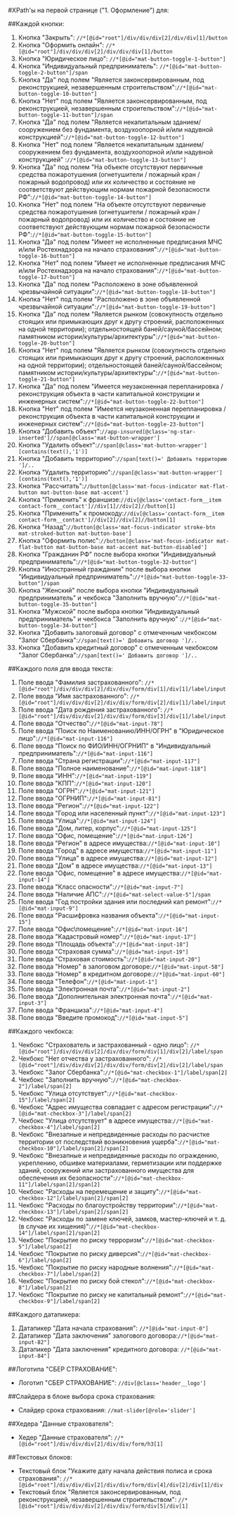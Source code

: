 #XPath'ы на первой странице ("1. Оформление") для:    

##Каждой кнопки:  
   1. Кнопка "Закрыть": `//*[@id="root"]/div/div/div[2]/div/div[1]/button`
   2. Кнопка "Оформить онлайн": `//*[@id="root"]/div/div/div[2]/div/div/div[1]/button`  
   3. Кнопка "Юридическое лицо": `//*[@id="mat-button-toggle-1-button"]`
   4. Кнопка "Индивидуальный предприниматель": `//*[@id="mat-button-toggle-2-button"]/span`
   5. Кнопка "Да" под полем "Является законсервированным, под реконструкцией, незавершенным строительством":`//*[@id="mat-button-toggle-10-button"]`
   6. Кнопка "Нет" под полем "Является законсервированным, под реконструкцией, незавершенным строительством":`//*[@id="mat-button-toggle-11-button"]/span`
   7. Кнопка "Да" под полем "Является некапитальным зданием/сооружением без фундамента, воздухоопорной и/или надувной конструкцией":`//*[@id="mat-button-toggle-12-button"]`
   8. Кнопка "Нет" под полем "Является некапитальным зданием/сооружением без фундамента, воздухоопорной и/или надувной конструкцией" :`//*[@id="mat-button-toggle-13-button"]`
   9. Кнопка "Да" под полем "На объекте отсутствуют первичные средства пожаротушения (огнетушители / пожарный кран / пожарный водопровод) или их количество и состояние не соответствуют действующим нормам пожарной безопасности РФ":`//*[@id="mat-button-toggle-14-button"]`
   10. Кнопка "Нет" под полем "На объекте отсутствуют первичные средства пожаротушения (огнетушители / пожарный кран / пожарный водопровод) или их количество и состояние не соответствуют действующим нормам пожарной безопасности РФ":`//*[@id="mat-button-toggle-15-button"]`
   11. Кнопка "Да" под полем "Имеет не исполненные предписания МЧС и/или Ростехнадзора на начало страхования":`//*[@id="mat-button-toggle-16-button"]`
   12. Кнопка "Нет" под полем "Имеет не исполненные предписания МЧС и/или Ростехнадзора на начало страхования":`//*[@id="mat-button-toggle-17-button"]`
   13. Кнопка "Да" под полем "Расположено в зоне объявленной чрезвычайной ситуации":`//*[@id="mat-button-toggle-18-button"]`
   14. Кнопка "Нет" под полем "Расположено в зоне объявленной чрезвычайной ситуации":`//*[@id="mat-button-toggle-19-button"]`
   15. Кнопка "Да" под полем "Является рынком (совокупность отдельно стоящих или примыкающих друг к другу строений, расположенных на одной территории); отдельностоящей баней/сауной/бассейном; памятником истории/культуры/архитектуры":`//*[@id="mat-button-toggle-20-button"]`
   16. Кнопка "Нет" под полем "Является рынком (совокупность отдельно стоящих или примыкающих друг к другу строений, расположенных на одной территории); отдельностоящей баней/сауной/бассейном; памятником истории/культуры/архитектуры":`//*[@id="mat-button-toggle-21-button"]`
   17. Кнопка "Да" под полем "Имеется неузаконенная перепланировка / реконструкция объекта в части капитальной конструкции и инженерных систем":`//*[@id="mat-button-toggle-22-button"]`
   18. Кнопка "Нет" под полем "Имеется неузаконенная перепланировка / реконструкция объекта в части капитальной конструкции и инженерных систем":`//*[@id="mat-button-toggle-23-button"]`
   19. Кнопка "Добавить объект":`//app-insured[@class='ng-star-inserted']//span[@class='mat-button-wrapper']`
   20. Кнопка "Удалить объект":`//span[@class='mat-button-wrapper'][contains(text(),'1')]`
   21. Кнопка "Добавить территорию":`//span[text()=' Добавить территорию ']/..`
   22. Кнопка "Удалить территорию":`//span[@class='mat-button-wrapper'][contains(text(),'1')]`
   23. Кнопка "Рассчитать":`//button[@class='mat-focus-indicator mat-flat-button mat-button-base mat-accent']`
   24. Кнопка "Применить" к франшизе:`//div[@class='contact-form__item contact-form__contact']//div[1]//div[2]//button[1]`
   25. Кнопка "Применить" к промокоду:`//div[@class='contact-form__item contact-form__contact']//div[2]//div[2]//button[1]`
   26. Кнопка "Назад":`//button[@class='mat-focus-indicator stroke-btn mat-stroked-button mat-button-base']`
   27. Кнопка "Оформить полис":`//button[@class='mat-focus-indicator mat-flat-button mat-button-base mat-accent mat-button-disabled']`
   28. Кнопка "Гражданин РФ" после выбора кнопки "Индивидуальный предприниматель":`//*[@id="mat-button-toggle-32-button"]`
   29. Кнопка "Иностранный гражданин" после выбора кнопки "Индивидуальный предприниматель":`//*[@id="mat-button-toggle-33-button"]/span`
   30. Кнопка "Женский" после выбора кнопки "Индивидуальный предприниматель" и чекбокса "Заполнить вручную":`//*[@id="mat-button-toggle-35-button"]`
   31. Кнопка "Мужской" после выбора кнопки "Индивидуальный предприниматель" и чекбокса "Заполнить вручную" :`//*[@id="mat-button-toggle-34-button"]`
   32. Кнопка "Добавить залоговый договор" с отмеченным чекбоксом "Залог Сбербанка":`//span[text()=' Добавить договор ']/..`
   33. Кнопка "Добавить кредитный договор" с отмеченным чекбоксом "Залог Сбербанка":`//span[text()=' Добавить договор ']/..`    


##Каждого поля для ввода текста:
   1. Поле ввода "Фамилия застрахованного": `//*[@id="root"]/div/div/div[2]/div/div/form/div[1]/div[1]/label/input`
   2. Поле ввода "Имя застрахованного": `//*[@id="root"]/div/div/div[2]/div/div/form/div[2]/div[1]/label/input`
   3. Поле ввода "Дата рождения застрахованного": `//*[@id="root"]/div/div/div[2]/div/div/form/div[3]/div[1]/label/input`
   4. Поле ввода "Отчество":`//*[@id="mat-input-78"]`
   5. Поле ввода "Поиск по Наименованию/ИНН/ОГРН" в "Юридическое лицо":`//*[@id="mat-input-116"]`
   6. Поле ввода "Поиск по ФИО/ИНН/ОГРНИП" в "Индивидуальный предприниматель":`//*[@id="mat-input-116"]`
   7. Поле ввода "Страна регистрации":`//*[@id="mat-input-117"]`
   8. Поле ввода "Полное наименование":`//*[@id="mat-input-118"]`
   9. Поле ввода "ИНН":`//*[@id="mat-input-119"]`
   10. Поле ввода "КПП":`//*[@id="mat-input-120"]`
   11. Поле ввода "ОГРН":`//*[@id="mat-input-121"]`
   12. Поле ввода "ОГРНИП":`//*[@id="mat-input-81"]`
   13. Поле ввода "Регион":`//*[@id="mat-input-122"]`
   14. Поле ввода "Город или населенный пункт":`//*[@id="mat-input-123"]`
   15. Поле ввода "Улица":`//*[@id="mat-input-124"]`
   16. Поле ввода "Дом, литер, корпус":`//*[@id="mat-input-125"]`
   17. Поле ввода "Офис, помещение":`//*[@id="mat-input-126"]`
   18. Поле ввода "Регион" в адресе имущества:`//*[@id="mat-input-10"]`
   19. Поле ввода "Город" в адресе имущества:`//*[@id="mat-input-11"]`
   20. Поле ввода "Улица" в адресе имущества:`//*[@id="mat-input-12"]`
   21. Поле ввода "Дом" в адресе имущества:`//*[@id="mat-input-13"]`
   22. Поле ввода "Офис, помещение" в адресе имущества:`//*[@id="mat-input-14"]`
   23. Поле ввода "Класс опасности":`//*[@id="mat-input-7"]`
   24. Поле ввода "Наличие АПС":`//*[@id="mat-select-value-5"]/span`
   25. Поле ввода "Год постройки здания или последний кап ремонт":`//*[@id="mat-input-9"]`
   26. Поле ввода "Расшифровка названия объекта":`//*[@id="mat-input-15"]`
   27. Поле ввода "Офис\помещение":`//*[@id="mat-input-16"]`
   28. Поле ввода "Кадастровый номер":`//*[@id="mat-input-17"]`
   29. Поле ввода "Площадь объекта":`//*[@id="mat-input-18"]`
   30. Поле ввода "Страховая сумма":`//*[@id="mat-input-19"]`
   31. Поле ввода "Страховая стоимость":`//*[@id="mat-input-20"]`
   32. Поле ввода "Номер" в залоговом договоре:`//*[@id="mat-input-58"]`
   33. Поле ввода "Номер" в кредитном договоре:`//*[@id="mat-input-60"]`
   34. Поле ввода "Телефон":`//*[@id="mat-input-1"]`
   35. Поле ввода "Электронная почта":`//*[@id="mat-input-2"]`
   36. Поле ввода "Дополнительная электронная почта":`//*[@id="mat-input-3"]`
   37. Поле ввода "Франшиза":`//*[@id="mat-input-4"]`
   38. Поле ввода "Введите промокод":`//*[@id="mat-input-5"]`    

   ##Каждого чекбокса:
   1. Чекбокс "Страхователь и застрахованный - одно лицо": `//*[@id="root"]/div/div/div[2]/div/div/form/div[1]/div[2]/label/span`
   2. Чекбокс "Нет отчества у застрахованного": `//*[@id="root"]/div/div/div[2]/div/div/form/div[2]/div[2]/label/span`
   3. Чекбокс "Залог Сбербанка":`//*[@id="mat-checkbox-1"]/label/span[2]`
   4. Чекбокс "Заполнить вручную":`//*[@id="mat-checkbox-2"]/label/span[2]`
   5. Чекбокс "Улица отсутствует":`//*[@id="mat-checkbox-15"]/label/span[2]`
   6. Чекбокс "Адрес имущества совпадает с адресом регистрации":`//*[@id="mat-checkbox-3"]/label/span[2]`
   7. Чекбокс "Улица отсутствует" в адресе имущества:`//*[@id="mat-checkbox-4"]/label/span[2]`
   8. Чекбокс "Внезапные и непредвиденные расходы по расчистке территории от последствий возникновения ущерба":`//*[@id="mat-checkbox-10"]/label/span[2]/span[2]`
   9. Чекбокс "Внезапные и непредвиденные расходы по ограждению, укреплению, обшивке материалами, герметизации или поддержке зданий, сооружений или застрахованного имущества для обеспечения их безопасности":`//*[@id="mat-checkbox-11"]/label/span[2]/span[2]`
   10. Чекбокс "Расходы на перемещение и защиту":`//*[@id="mat-checkbox-12"]/label/span[2]/span[2]`
   11. Чекбокс "Расходы по благоустройству территории":`//*[@id="mat-checkbox-13"]/label/span[2]/span[2]`
   12. Чекбокс "Расходы по замене ключей, замков, мастер-ключей и т. д. (в случае их хищения)":`//*[@id="mat-checkbox-14"]/label/span[2]/span[2]`
   13. Чекбокс "Покрытие по риску терроризм":`//*[@id="mat-checkbox-5"]/label/span[2]`
   14. Чекбокс "Покрытие по риску диверсия":`//*[@id="mat-checkbox-6"]/label/span[2]`
   15. Чекбокс "Покрытие по риску народные волнения":`//*[@id="mat-checkbox-7"]/label/span[2]`
   16. Чекбокс "Покрытие по риску бой стекол":`//*[@id="mat-checkbox-8"]/label/span[2]`
   17. Чекбокс "Покрытие по риску не капитальный ремонт":`//*[@id="mat-checkbox-9"]/label/span[2]`    


##Каждого датапикера:
1. Датапикер "Дата начала страхования": `//*[@id="mat-input-0"]` 
2. Датапикер "Дата заключения" залогового договора:`//*[@id="mat-input-82"]`
3. Датапикер "Дата заключения" кредитного договора: `//*[@id="mat-input-84"]`    


##Логотипа "СБЕР СТРАХОВАНИЕ":
   - Логотип "СБЕР СТРАХОВАНИЕ": `//div[@class='header__logo']`    


##Слайдера в блоке выбора срока страхования:
   - Слайдер срока страхования: `//mat-slider[@role='slider']`

##Хедера "Данные страхователя":
   - Хедер "Данные страхователя": `//*[@id="root"]/div/div/div[2]/div/div/form/h3[1]`    
   


##Текстовых блоков:
   - Текстовый блок "Укажите дату начала действия полиса и срока страхования": `//*[@id="root"]/div/div/div[2]/div/div/form/div[4]/div[2]/div[1]/div`
   - Текстовый блок "Является законсервированным, под реконструкцией, незавершенным строительством": `//*[@id="root"]/div/div/div[2]/div/div/form/div[5]/div[1]`  
